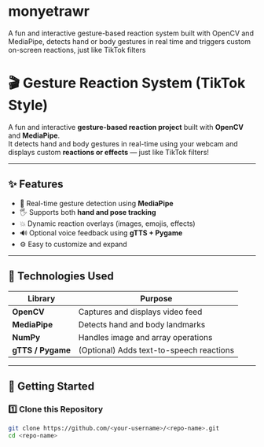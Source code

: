 # monyetrawr
A fun and interactive gesture-based reaction system built with OpenCV and MediaPipe, detects hand or body gestures in real time and triggers custom on-screen reactions, just like TikTok filters

# 🎬 Gesture Reaction System (TikTok Style)

A fun and interactive **gesture-based reaction project** built with **OpenCV** and **MediaPipe**.  
It detects hand and body gestures in real-time using your webcam and displays custom **reactions or effects** — just like TikTok filters!

---

## ✨ Features
- 🎥 Real-time gesture detection using **MediaPipe**
- 🖐️ Supports both **hand and pose tracking**
- 💥 Dynamic reaction overlays (images, emojis, effects)
- 🔊 Optional voice feedback using **gTTS + Pygame**
- ⚙️ Easy to customize and expand

---

## 🧰 Technologies Used
| Library | Purpose |
|----------|----------|
| **OpenCV** | Captures and displays video feed |
| **MediaPipe** | Detects hand and body landmarks |
| **NumPy** | Handles image and array operations |
| **gTTS / Pygame** | (Optional) Adds text-to-speech reactions |

---

## 🚀 Getting Started

### 1️⃣ Clone this Repository
```bash
git clone https://github.com/<your-username>/<repo-name>.git
cd <repo-name>
